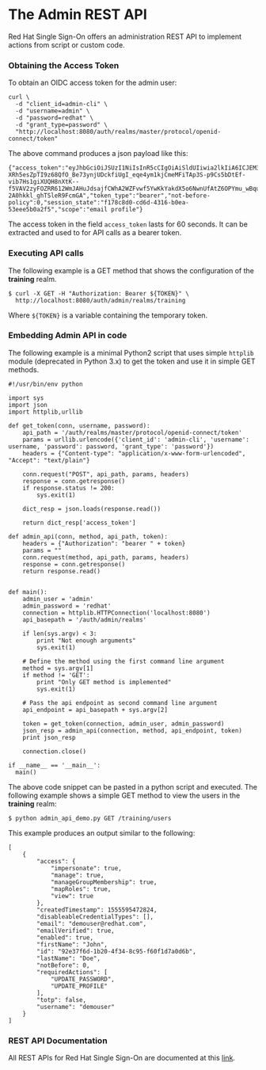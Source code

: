 # The Admin REST API
Red Hat Single Sign-On offers an administration REST API to implement actions
from script or custom code.

### Obtaining the Access Token
To obtain an OIDC access token for the admin user:
```
curl \
  -d "client_id=admin-cli" \
  -d "username=admin" \
  -d "password=redhat" \
  -d "grant_type=password" \
  "http://localhost:8080/auth/realms/master/protocol/openid-connect/token"
```

The above command produces a json payload like this:

```
{"access_token":"eyJhbGciOiJSUzI1NiIsInR5cCIgOiAiSldUIiwia2lkIiA6ICJEM3Bzc0MtRnp1VzNsSndXTFViaDI3aDByUGxBVWtZMFRSS0VMZjZ1VVJFIn0.eyJqdGkiOiJiYjAyZmI4MS0zY2NlLTRiYjctOTVmNC04YzI0NGUyZTMzMDYiLCJleHAiOjE1NTU0NDExMjEsIm5iZiI6MCwiaWF0IjoxNTU1NDQxMDYxLCJpc3MiOiJodHRwOi8vbG9jYWxob3N0OjgwODAvYXV0aC9yZWFsbXMvbWFzdGVyIiwic3ViIjoiN2Q2NDg4YzAtMWUwNi00NTczLThiZGEtYzcyNjdiODhjMmI4IiwidHlwIjoiQmVhcmVyIiwiYXpwIjoiYWRtaW4tY2xpIiwiYXV0aF90aW1lIjowLCJzZXNzaW9uX3N0YXRlIjoiZjE3OGM4ZDAtY2Q2ZC00MzE2LWIwZWEtNTNlZWU1YjBhMmY1IiwiYWNyIjoiMSIsInNjb3BlIjoiZW1haWwgcHJvZmlsZSIsImVtYWlsX3ZlcmlmaWVkIjpmYWxzZSwicHJlZmVycmVkX3VzZXJuYW1lIjoiYWRtaW4ifQ.RCf9RVg7cddZf3yU8VoiVGglNasVl7JtWrkt_o8swLcmJxuVQQ7Iga_38bqZcoHYEiMIdwGmoqCfZ5iftHvUX9L4EwECe2_Eaj6HXxMoc89cRdjJOXsCy7FpzdaB1b_k2LN5Wt6Gs6PeVRVy72dFAGNt5c77Nf8OzrbEEXP-XRh5esZpTI9z68QfO_Be73ynjUDckfiUgI_eqe4ym1kjCmeMFiTAp3S-p9Cs5bDtEf-vib7Hs1giXUQH8nXtK--f5VAV2zyFOZRR612WmJAHuJdsajfCWhA2WZFvwf5YwKkYakdX5o6NwnUfAtZ6OPYmu_wBquncYMssL57pCAAW5g","expires_in":60,"refresh_expires_in":1800,"refresh_token":"eyJhbGciOiJIUzI1NiIsInR5cCIgOiAiSldUIiwia2lkIiA6ICIyODgxMmVmZi0zNDc4LTRiOGQtYWNiMS04NGM5MTFkMGI1MDAifQ.eyJqdGkiOiIwMzc4MmI5My1hM2VjLTQxMWQtYTM1OC1mYzgyZWJlMWE5ZmYiLCJleHAiOjE1NTU0NDI4NjEsIm5iZiI6MCwiaWF0IjoxNTU1NDQxMDYxLCJpc3MiOiJodHRwOi8vbG9jYWxob3N0OjgwODAvYXV0aC9yZWFsbXMvbWFzdGVyIiwiYXVkIjoiaHR0cDovL2xvY2FsaG9zdDo4MDgwL2F1dGgvcmVhbG1zL21hc3RlciIsInN1YiI6IjdkNjQ4OGMwLTFlMDYtNDU3My04YmRhLWM3MjY3Yjg4YzJiOCIsInR5cCI6IlJlZnJlc2giLCJhenAiOiJhZG1pbi1jbGkiLCJhdXRoX3RpbWUiOjAsInNlc3Npb25fc3RhdGUiOiJmMTc4YzhkMC1jZDZkLTQzMTYtYjBlYS01M2VlZTViMGEyZjUiLCJzY29wZSI6ImVtYWlsIHByb2ZpbGUifQ.Q7H4kO20H21yyy63Hduz1-2A0hkkl_ghTSleR9FcmGA","token_type":"bearer","not-before-policy":0,"session_state":"f178c8d0-cd6d-4316-b0ea-53eee5b0a2f5","scope":"email profile"}
```

The access token in the field `access_token` lasts for 60 seconds. It can be
extracted and used to for API calls as a bearer token.

### Executing API calls
The following example is a GET method that shows the configuration of the
**training** realm.

```
$ curl -X GET -H "Authorization: Bearer ${TOKEN}" \
  http://localhost:8080/auth/admin/realms/training
```

Where `${TOKEN}` is a variable containing the temporary token.

### Embedding Admin API in code
The following example is a minimal Python2 script that uses simple `httplib`
module (deprecated in Python 3.x) to get the token and use it in simple GET methods.

```
#!/usr/bin/env python

import sys
import json
import httplib,urllib

def get_token(conn, username, password):
    api_path = '/auth/realms/master/protocol/openid-connect/token'
    params = urllib.urlencode({'client_id': 'admin-cli', 'username': username, 'password': password, 'grant_type': 'password'})
    headers = {"Content-type": "application/x-www-form-urlencoded", "Accept": "text/plain"}

    conn.request("POST", api_path, params, headers)
    response = conn.getresponse()
    if response.status != 200:
        sys.exit(1)

    dict_resp = json.loads(response.read())

    return dict_resp['access_token']

def admin_api(conn, method, api_path, token):
    headers = {"Authorization": "bearer " + token}
    params = ""
    conn.request(method, api_path, params, headers)
    response = conn.getresponse()
    return response.read()


def main():
    admin_user = 'admin'
    admin_password = 'redhat'
    connection = httplib.HTTPConnection('localhost:8080')
    api_basepath = '/auth/admin/realms'

    if len(sys.argv) < 3:
        print "Not enough arguments"
        sys.exit(1)

    # Define the method using the first command line argument
    method = sys.argv[1]
    if method != 'GET':
        print "Only GET method is implemented"
        sys.exit(1)

    # Pass the api endpoint as second command line argument
    api_endpoint = api_basepath + sys.argv[2]

    token = get_token(connection, admin_user, admin_password)
    json_resp = admin_api(connection, method, api_endpoint, token)
    print json_resp

    connection.close()

if __name__ == '__main__':
  main()
```

The above code snippet can be pasted in a python script and executed. The
following example shows a simple GET method to view the users in the **training**
realm:

```
$ python admin_api_demo.py GET /training/users
```

This example produces an output similar to the following:

```
[
    {
        "access": {
            "impersonate": true,
            "manage": true,
            "manageGroupMembership": true,
            "mapRoles": true,
            "view": true
        },
        "createdTimestamp": 1555595472824,
        "disableableCredentialTypes": [],
        "email": "demouser@redhat.com",
        "emailVerified": true,
        "enabled": true,
        "firstName": "John",
        "id": "92e37f6d-1b20-4f34-8c95-f60f1d7a0d6b",
        "lastName": "Doe",
        "notBefore": 0,
        "requiredActions": [
            "UPDATE_PASSWORD",
            "UPDATE_PROFILE"
        ],
        "totp": false,
        "username": "demouser"
    }
]
```

### REST API Documentation
All REST APIs for Red Hat Single Sign-On are documented at this [link](https://access.redhat.com/webassets/avalon/d/red-hat-single-sign-on/version-7.3/restapi/).
